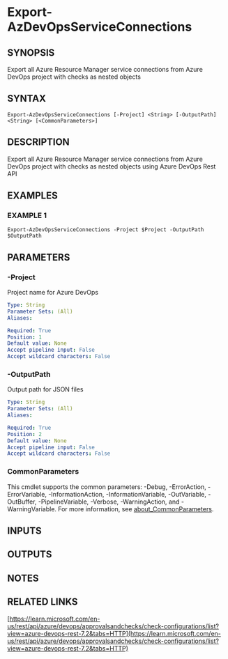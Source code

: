 # Export-AzDevOpsServiceConnections

## SYNOPSIS
Export all Azure Resource Manager service connections from Azure DevOps project with checks as nested objects

## SYNTAX

```
Export-AzDevOpsServiceConnections [-Project] <String> [-OutputPath] <String> [<CommonParameters>]
```

## DESCRIPTION
Export all Azure Resource Manager service connections from Azure DevOps project with checks as nested objects using Azure DevOps Rest API

## EXAMPLES

### EXAMPLE 1
```
Export-AzDevOpsServiceConnections -Project $Project -OutputPath $OutputPath
```

## PARAMETERS

### -Project
Project name for Azure DevOps

```yaml
Type: String
Parameter Sets: (All)
Aliases:

Required: True
Position: 1
Default value: None
Accept pipeline input: False
Accept wildcard characters: False
```

### -OutputPath
Output path for JSON files

```yaml
Type: String
Parameter Sets: (All)
Aliases:

Required: True
Position: 2
Default value: None
Accept pipeline input: False
Accept wildcard characters: False
```

### CommonParameters
This cmdlet supports the common parameters: -Debug, -ErrorAction, -ErrorVariable, -InformationAction, -InformationVariable, -OutVariable, -OutBuffer, -PipelineVariable, -Verbose, -WarningAction, and -WarningVariable. For more information, see [about_CommonParameters](http://go.microsoft.com/fwlink/?LinkID=113216).

## INPUTS

## OUTPUTS

## NOTES

## RELATED LINKS

[https://learn.microsoft.com/en-us/rest/api/azure/devops/approvalsandchecks/check-configurations/list?view=azure-devops-rest-7.2&tabs=HTTP](https://learn.microsoft.com/en-us/rest/api/azure/devops/approvalsandchecks/check-configurations/list?view=azure-devops-rest-7.2&tabs=HTTP)

